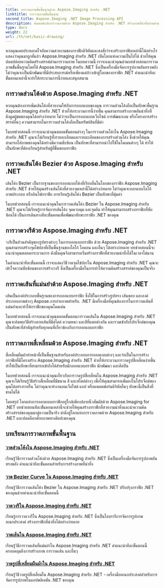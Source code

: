 ```yaml
---
title: การวาดภาพขั้นพื้นฐานด้วย Aspose.Imaging สำหรับ .NET
linktitle: การวาดภาพขั้นพื้นฐาน
second_title: Aspose.Imaging .NET Image Processing API
description: ค้นพบศิลปะการวาดภาพด้วย Aspose.Imaging สำหรับ .NET สร้างภาพที่น่าทึ่งผ่านคำแนะนำทีละขั้นตอนเกี่ยวกับส่วนโค้ง เส้นโค้งเบซิเยร์ วงรี เส้น และสี่เหลี่ยม
type: docs
weight: 22
url: /th/net/basic-drawing/
---
```


หากคุณเคยประหลาดใจกับความสวยงามของกราฟิกดิจิทัลและสงสัยว่าจะสร้างกราฟิกเหล่านี้ได้อย่างไร แสดงว่าคุณมาถูกที่แล้ว Aspose.Imaging สำหรับ .NET เปิดโลกแห่งความเป็นไปได้ ช่วยให้คุณปลดปล่อยความคิดสร้างสรรค์ผ่านการวาดภาพ ในบทความนี้ เราจะแนะนำคุณผ่านบทช่วยสอนการวาดภาพขั้นพื้นฐานโดยใช้ Aspose.Imaging สำหรับ .NET ซึ่งเป็นเครื่องมือจัดการรูปภาพอันทรงพลัง ไม่ว่าคุณจะเป็นนักพัฒนาที่มีประสบการณ์หรือเพียงแค่ก้าวเข้าสู่โลกของกราฟิก .NET คำแนะนำทีละขั้นตอนเหล่านี้จะทำให้กระบวนการนี้ง่ายและสนุกสนาน

## การวาดส่วนโค้งด้วย Aspose.Imaging สำหรับ .NET

หากคุณต้องการเพิ่มเส้นโค้งที่สวยงามให้กับการออกแบบของคุณ การวาดส่วนโค้งถือเป็นทักษะพื้นฐาน Aspose.Imaging สำหรับ .NET ช่วยให้กระบวนการนี้ง่ายขึ้น คุณสามารถสร้างภาพอันน่าทึ่งที่ดึงดูดผู้ชมของคุณได้อย่างง่ายดาย ไม่ว่าจะเป็นการออกแบบเว็บไซต์ การพัฒนาเกม หรือโครงการสร้างสรรค์อื่นๆ ความสามารถในการวาดส่วนโค้งถือเป็นทรัพย์สินที่มีค่า

ในบทช่วยสอนนี้ เราจะแนะนำคุณตลอดขั้นตอนต่างๆ ในการวาดส่วนโค้งใน Aspose.Imaging สำหรับ .NET คุณจะได้เรียนรู้ทั้งรายละเอียดและรายละเอียดของการสร้างส่วนโค้ง ซึ่งช่วยให้คุณสามารถใส่ภาพของคุณได้อย่างมีความซับซ้อน เป็นทักษะที่สามารถนำไปใช้ในโดเมนต่างๆ ได้ ทำให้เป็นทักษะที่ต้องเรียนรู้สำหรับผู้ที่ชื่นชอบกราฟิก

## การวาดเส้นโค้ง Bezier ด้วย Aspose.Imaging สำหรับ .NET

เส้นโค้ง Bezier เป็นรากฐานของการออกแบบโค้งที่เรียบลื่นในโลกของกราฟิก Aspose.Imaging สำหรับ .NET ช่วยให้คุณสร้างเส้นโค้งที่สวยงามเหล่านี้ได้อย่างง่ายดาย ไม่ว่าคุณจะออกแบบโลโก้ ภาพประกอบ หรืออินโฟกราฟิก การเรียนรู้เส้นโค้ง Bezier เป็นทักษะที่คุ้มค่า

ในบทช่วยสอนนี้ เราจะแนะนำคุณในการวาดเส้นโค้ง Bezier ใน Aspose.Imaging สำหรับ .NET คุณจะได้เรียนรู้การจัดการเส้นโค้ง จุดควบคุม และจุดยึด ทำให้คุณสามารถสร้างกราฟิกที่ซับซ้อนได้ เป็นการเดินทางทีละขั้นตอนเพื่อพัฒนาทักษะกราฟิก .NET ของคุณ

## การวาดวงรีด้วย Aspose.Imaging สำหรับ .NET

วงรีเป็นส่วนสำคัญของรูปทรงต่างๆ ในการออกแบบกราฟิก ด้วย Aspose.Imaging สำหรับ .NET คุณสามารถสร้างจุดไข่ปลาที่เป็นพื้นฐานของโลโก้ ไอคอน และอื่นๆ ได้อย่างง่ายดาย บทช่วยสอนนี้จะแนะนำคุณตลอดกระบวนการ ดังนั้นคุณจึงสามารถเริ่มสร้างกราฟิกที่สวยงามน่าทึ่งได้ในเวลาไม่นาน

ในคำแนะนำทีละขั้นตอนนี้ เราจะแสดงวิธีวาดจุดไข่ปลาใน Aspose.Imaging สำหรับ .NET คุณจะเข้าใจความซับซ้อนของการสร้างวงรี ซึ่งเป็นเครื่องมือในการทำให้ความคิดสร้างสรรค์ของคุณเป็นจริง

## การวาดเส้นที่แม่นยำด้วย Aspose.Imaging สำหรับ .NET

เส้นเป็นองค์ประกอบพื้นฐานของการออกแบบกราฟิก ซึ่งใช้ในการสร้างรูปทรง เส้นขอบ และองค์ประกอบภาพต่างๆ Aspose.การถ่ายภาพสำหรับ. .NET มีเครื่องมือที่คุณต้องการในการวาดเส้นที่แม่นยำและทำให้กราฟิกของคุณโดดเด่น

ในบทช่วยสอนนี้ เราจะแนะนำคุณตลอดขั้นตอนการวาดเส้นใน Aspose.Imaging สำหรับ .NET คุณจะค้นพบวิธีสร้างลายเส้นที่มีสไตล์ ความหนา และสีที่แตกต่างกัน และรวมเข้ากับโปรเจ็กต์ของคุณ เป็นทักษะที่สำคัญสำหรับทุกคนที่เกี่ยวข้องกับการออกแบบกราฟิก

## การวาดภาพสี่เหลี่ยมด้วย Aspose.Imaging สำหรับ .NET

สี่เหลี่ยมผืนผ้าทำหน้าที่เป็นพื้นฐานสำหรับองค์ประกอบการออกแบบต่างๆ และจำเป็นในการสร้างกราฟิกที่มีโครงสร้าง Aspose.Imaging สำหรับ .NET ช่วยให้กระบวนการวาดรูปสี่เหลี่ยมง่ายขึ้น ทำให้เป็นทักษะที่สามารถเข้าถึงได้สำหรับนักออกแบบกราฟิก นักพัฒนา และศิลปิน

ในบทช่วยสอนนี้ เราจะแนะนำคุณเกี่ยวกับการวาดรูปสี่เหลี่ยมใน Aspose.Imaging สำหรับ .NET คุณจะได้เรียนรู้วิธีสร้างสี่เหลี่ยมที่มีขนาด สี และสไตล์ต่างๆ เพื่อให้คุณสามารถเพิ่มลงในโปรเจ็กต์ของคุณได้อย่างราบรื่น ไม่ว่าคุณจะทำงานบนเว็บไซต์ แอป หรือแพลตฟอร์มดิจิทัลอื่นๆ ทักษะนี้เป็นสิ่งที่ขาดไม่ได้

โดยสรุป โลกแห่งการออกแบบกราฟิกอยู่ใกล้เพียงปลายนิ้วสัมผัสด้วย Aspose.Imaging for .NET บทช่วยสอนทีละขั้นตอนเหล่านี้จะช่วยให้คุณสร้างกราฟิกที่สวยงามน่าทึ่งและนำความคิดสร้างสรรค์ของคุณมาสู่ความเป็นจริง ดำดิ่งสู่โลกแห่งการวาดภาพด้วย Aspose.Imaging สำหรับ .NET และปลดล็อกศักยภาพทางศิลปะของคุณ
## บทเรียนการวาดภาพขั้นพื้นฐาน
### [วาดส่วนโค้งใน Aspose.Imaging สำหรับ .NET](./draw-arc/)
เรียนรู้วิธีการวาดส่วนโค้งด้วย Aspose.Imaging สำหรับ .NET ซึ่งเป็นเครื่องมือจัดการรูปภาพอันทรงพลัง คำแนะนำทีละขั้นตอนสำหรับการสร้างภาพที่น่าทึ่ง
### [วาด Bezier Curve ใน Aspose.Imaging สำหรับ .NET](./draw-bezier-curve/)
เรียนรู้วิธีการวาดเส้นโค้ง Bezier ใน Aspose.Imaging สำหรับ .NET ปรับปรุงกราฟิก .NET ของคุณด้วยคำแนะนำทีละขั้นตอนนี้
### [วาดวงรีใน Aspose.Imaging สำหรับ .NET](./draw-ellipse/)
เรียนรู้การวาดวงรีใน Aspose.Imaging สำหรับ .NET ซึ่งเป็นไลบรารีการจัดการรูปภาพอเนกประสงค์ สร้างกราฟิกที่น่าทึ่งได้อย่างง่ายดาย
### [วาดเส้นใน Aspose.Imaging สำหรับ .NET](./draw-lines/)
เรียนรู้วิธีการวาดเส้นที่แม่นยำใน Aspose.Imaging สำหรับ .NET คำแนะนำทีละขั้นตอนนี้ครอบคลุมถึงการสร้างภาพ การวาดเส้น และอื่นๆ
### [วาดรูปสี่เหลี่ยมผืนผ้าใน Aspose.Imaging สำหรับ .NET](./draw-rectangle/)
เรียนรู้วิธีวาดรูปสี่เหลี่ยมใน Aspose.Imaging สำหรับ .NET - เครื่องมืออเนกประสงค์สำหรับการจัดการรูปภาพในแอปพลิเคชัน .NET ของคุณ